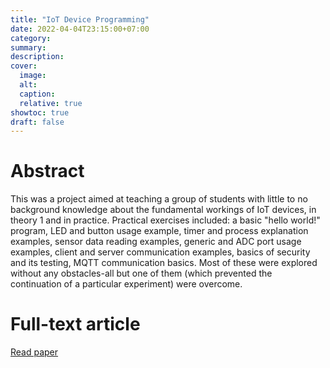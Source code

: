```yaml
---
title: "IoT Device Programming"
date: 2022-04-04T23:15:00+07:00
category:
summary:
description:
cover:
  image:
  alt:
  caption:
  relative: true
showtoc: true
draft: false
---
```


# Abstract
This was a project aimed at teaching a group of students with little to no background knowledge about the fundamental workings of IoT devices, in theory 1 and in practice. Practical exercises included: a basic "hello world!" program, LED and button usage example, timer and process explanation examples, sensor data reading examples, generic and ADC port usage examples, client and server communication examples, basics of security and its testing, MQTT communication basics. Most of these were explored without any obstacles-all but one of them (which prevented the continuation of a particular experiment) were overcome.

# Full-text article
[Read paper](https://www.academia.edu/88146816/IoT_Device_Programming)